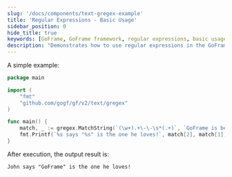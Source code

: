 ```yaml
---
slug: '/docs/components/text-gregex-example'
title: 'Regular Expressions - Basic Usage'
sidebar_position: 0
hide_title: true
keywords: [GoFrame, GoFrame framework, regular expressions, basic usage, programming example, Golang, text processing, software development, open source framework, Go language]
description: "Demonstrates how to use regular expressions in the GoFrame framework for basic text matching operations. Through a simple example code, you can learn how to extract and process information from strings, providing an important reference for developers in text processing."
---
```


A simple example:

```go
package main

import (
    "fmt"
    "github.com/gogf/gf/v2/text/gregex"
)

func main() {
    match, _ := gregex.MatchString(`(\w+).+\-\-\s*(.+)`, `GoFrame is best! -- John`)
    fmt.Printf(`%s says "%s" is the one he loves!`, match[2], match[1])
}
```

After execution, the output result is:

```
John says "GoFrame" is the one he loves!
```